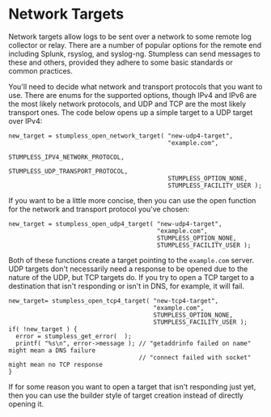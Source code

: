 # Network Targets

Network targets allow logs to be sent over a network to some remote log collector or relay. There are a number of popular options for the remote end including Splunk, rsyslog, and syslog-ng. Stumpless can send messages to these and others, provided they adhere to some basic standards or common practices.

You'll need to decide what network and transport protocols that you want to use. There are enums for the supported options, though IPv4 and IPv6 are the most likely network protocols, and UDP and TCP are the most likely transport ones. The code below opens up a simple target to a UDP target over IPv4:

    new_target = stumpless_open_network_target( "new-udp4-target",
                                                "example.com",
                                                STUMPLESS_IPV4_NETWORK_PROTOCOL,
                                                STUMPLESS_UDP_TRANSPORT_PROTOCOL,
                                                STUMPLESS_OPTION_NONE,
                                                STUMPLESS_FACILITY_USER );

If you want to be a little more concise, then you can use the open function for the network and transport protocol you've chosen:

    new_target = stumpless_open_udp4_target( "new-udp4-target",
                                             "example.com",
                                             STUMPLESS_OPTION_NONE,
                                             STUMPLESS_FACILITY_USER );

Both of these functions create a target pointing to the `example.com` server. UDP targets don't necessarily need a response to be opened due to the nature of the UDP, but TCP targets do. If you try to open a TCP target to a destination that isn't responding or isn't in DNS, for example, it will fail.

    new_target= stumpless_open_tcp4_target( "new-tcp4-target",
                                            "example.com",
                                            STUMPLESS_OPTION_NONE,
                                            STUMPLESS_FACILITY_USER );
    if( !new_target ) {
      error = stumpless_get_error(  );
      printf( "%s\n", error->message ); // "getaddrinfo failed on name" might mean a DNS failure
                                        // "connect failed with socket" might mean no TCP response
    }

If for some reason you want to open a target that isn't responding just yet, then you can use the builder style of target creation instead of directly opening it.
